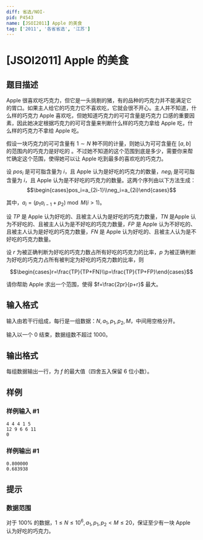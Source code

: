 ```yaml
---
diff: 省选/NOI-
pid: P4543
name: [JSOI2011] Apple 的美食
tag: ['2011', '各省省选', '江苏']
---
```

# [JSOI2011] Apple 的美食
## 题目描述

Apple 很喜欢吃巧克力，但它是一头挑剔的猪，有的品种的巧克力并不能满足它的胃口。如果主人给它的巧克力它不喜欢吃，它就会很不开心。主人并不知道，什么样的巧克力 Apple 喜欢吃，但她知道巧克力的可可含量是巧克力
口感的重要因素，因此她决定根据巧克力的可可含量来判断什么样的巧克力拿给 Apple 吃，什么样的巧克力不拿给 Apple 吃。

假设一块巧克力的可可含量有 $1\sim N$ 种不同的计量，则她认为可可含量在 $[a,b]$ 的范围内的巧克力是好吃的
。不过她不知道的这个范围到底是多少，需要你来帮忙确定这个范围，使得她可以让 Apple 吃到最多的喜欢吃的巧克力。

设 $pos_i$ 是可可脂含量为 $i$，且 Apple 认为是好吃的巧克力的数量，$neg_i$ 是可可脂含量为 $i$，且 Apple 认为是不好吃的巧克力的数量。这两个序列由以下方法生成：
$$\begin{cases}pos_i=a_{2i-1}\\neg_i=a_{2i}\end{cases}$$

其中，$a_i=(p_1a_{i-1}+p_2)\bmod M(i>1)$。

设 $TP$ 是 Apple 认为好吃的、且被主人认为是好吃的巧克力数量，$TN$ 是Apple 认为不好吃的、且被主人认为是不好吃的巧克力数量，$FP$ 是 Apple 认为不好吃的、且被主人认为是好吃的巧克力数量，$FN$ 是 Apple 认为好吃的、且被主人认为是不好吃的巧克力数量。

设 $r$ 为被正确判断为好吃的巧克力数占所有好吃的巧克力的比率，$p$ 为被正确判断为好吃的巧克力占所有被判定为好吃的巧克力数的比率，则

$$\begin{cases}r=\frac{TP}{TP+FN}\\p=\frac{TP}{TP+FP}\end{cases}$$

请你帮助 Apple 求出一个范围，使得 $f=\frac{2pr}{p+r}$ 最大。
## 输入格式

输入由若干行组成，每行是一组数据：$N,a_1,p_1,p_2,M$，中间用空格分开。

输入以一个 $0$ 结束，数据组数不超过 $1000$。
## 输出格式

每组数据输出一行，为 $f$ 的最大值（四舍五入保留 $6$ 位小数）。
## 样例

### 样例输入 #1
```
4 4 4 1 5
12 9 6 6 11
0
```
### 样例输出 #1
```
0.800000
0.683938
```
## 提示

### 数据范围

对于 $100\%$ 的数据，$1\leq N\leq 10^6,a_1,p_1,p_2<M\leq 20$，保证至少有一块 Apple 认为好吃的巧克力。
